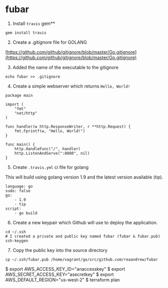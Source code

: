 # fubar

1. Install `travis` gem**

```
gem install travis
```

2. Create a .gitignore file for GOLANG

[https://github.com/github/gitignore/blob/master/Go.gitignore](https://github.com/github/gitignore/blob/master/Go.gitignore)

3. Added the name of the executable to the gitignore

```
echo fubar >> .gitignore
```

4. Create a simple webserver which returns `Hello, World!`
```
package main

import (
    "fmt"
    "net/http"
)

func handler(w http.ResponseWriter, r **http.Request) {
    fmt.Fprintf(w, "Hello, World!")
}

func main() {
    http.HandleFunc("/", handler)
    http.ListenAndServe(":8080", nil)
}
```

5. Create `.travis.yml` ci file for golang

This will build using golang version 1.9 and the latest version available (tip).

```
language: go
sudo: false
go:
    - 1.9
    - tip
script:
    - go build
```

6. Create a new keypair which Github will use to deploy the application.

```
cd ~/.ssh
# I created a private and public key named fubar (fubar & fubar.pub)
ssh-keygen 
```

7. Copy the public key into the source directory

```
cp ~/.ssh/fubar.pub /home/vagrant/go/src/github.com/reaandrew/fubar
```

$ export AWS_ACCESS_KEY_ID="anaccesskey"
$ export AWS_SECRET_ACCESS_KEY="asecretkey"
$ export AWS_DEFAULT_REGION="us-west-2"
$ terraform plan
